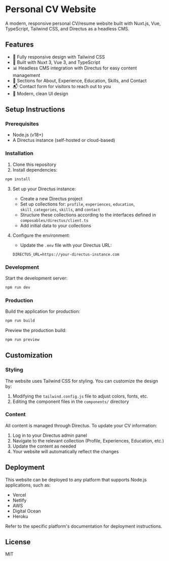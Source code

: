 # Personal CV Website

A modern, responsive personal CV/resume website built with Nuxt.js, Vue, TypeScript, Tailwind CSS, and Directus as a headless CMS.

## Features

- 📱 Fully responsive design with Tailwind CSS
- 🚀 Built with Nuxt 3, Vue 3, and TypeScript
- 📊 Headless CMS integration with Directus for easy content management
- 📝 Sections for About, Experience, Education, Skills, and Contact
- 📬 Contact form for visitors to reach out to you
- 🎨 Modern, clean UI design

## Setup Instructions

### Prerequisites

- Node.js (v18+)
- A Directus instance (self-hosted or cloud-based)

### Installation

1. Clone this repository
2. Install dependencies:

```bash
npm install
```

3. Set up your Directus instance:
   - Create a new Directus project
   - Set up collections for: `profile`, `experiences`, `education`, `skill_categories`, `skills`, and `contact`
   - Structure these collections according to the interfaces defined in `composables/directus/client.ts`
   - Add initial data to your collections

4. Configure the environment:
   - Update the `.env` file with your Directus URL:
   ```
   DIRECTUS_URL=https://your-directus-instance.com
   ```

### Development

Start the development server:

```bash
npm run dev
```

### Production

Build the application for production:

```bash
npm run build
```

Preview the production build:

```bash
npm run preview
```

## Customization

### Styling

The website uses Tailwind CSS for styling. You can customize the design by:

1. Modifying the `tailwind.config.js` file to adjust colors, fonts, etc.
2. Editing the component files in the `components/` directory

### Content

All content is managed through Directus. To update your CV information:

1. Log in to your Directus admin panel
2. Navigate to the relevant collection (Profile, Experiences, Education, etc.)
3. Update the content as needed
4. Your website will automatically reflect the changes

## Deployment

This website can be deployed to any platform that supports Node.js applications, such as:

- Vercel
- Netlify
- AWS
- Digital Ocean
- Heroku

Refer to the specific platform's documentation for deployment instructions.

## License

MIT
